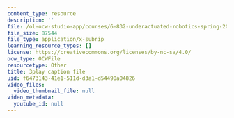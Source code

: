 ```yaml
---
content_type: resource
description: ''
file: /ol-ocw-studio-app/courses/6-832-underactuated-robotics-spring-2009/f647314341e1511dd3a1d54490a04826_QI09XKVW_8E.srt
file_size: 87544
file_type: application/x-subrip
learning_resource_types: []
license: https://creativecommons.org/licenses/by-nc-sa/4.0/
ocw_type: OCWFile
resourcetype: Other
title: 3play caption file
uid: f6473143-41e1-511d-d3a1-d54490a04826
video_files:
  video_thumbnail_file: null
video_metadata:
  youtube_id: null
---
```


